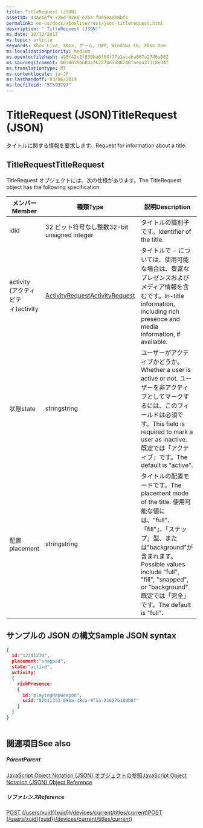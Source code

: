 ```yaml
---
title: TitleRequest (JSON)
assetID: 43aeb6f9-726d-9260-e2ba-f005ea688bf1
permalink: en-us/docs/xboxlive/rest/json-titlerequest.html
description: " TitleRequest (JSON)"
ms.date: 10/12/2017
ms.topic: article
keywords: Xbox Live, Xbox, ゲーム, UWP, Windows 10, Xbox One
ms.localizationpriority: medium
ms.openlocfilehash: a90f42c2f830ba6f04f77a1acaba067a2746a062
ms.sourcegitcommit: b034650b684a767274d5d88746faeea373c8e34f
ms.translationtype: MT
ms.contentlocale: ja-JP
ms.lasthandoff: 03/06/2019
ms.locfileid: "57593797"
---
```

# <a name="titlerequest-json"></a><span data-ttu-id="e3149-104">TitleRequest (JSON)</span><span class="sxs-lookup"><span data-stu-id="e3149-104">TitleRequest (JSON)</span></span>
<span data-ttu-id="e3149-105">タイトルに関する情報を要求します。</span><span class="sxs-lookup"><span data-stu-id="e3149-105">Request for information about a title.</span></span> 
<a id="ID4EN"></a>

 
## <a name="titlerequest"></a><span data-ttu-id="e3149-106">TitleRequest</span><span class="sxs-lookup"><span data-stu-id="e3149-106">TitleRequest</span></span>
 
<span data-ttu-id="e3149-107">TitleRequest オブジェクトには、次の仕様があります。</span><span class="sxs-lookup"><span data-stu-id="e3149-107">The TitleRequest object has the following specification.</span></span>
 
| <span data-ttu-id="e3149-108">メンバー</span><span class="sxs-lookup"><span data-stu-id="e3149-108">Member</span></span>| <span data-ttu-id="e3149-109">種類</span><span class="sxs-lookup"><span data-stu-id="e3149-109">Type</span></span>| <span data-ttu-id="e3149-110">説明</span><span class="sxs-lookup"><span data-stu-id="e3149-110">Description</span></span>| 
| --- | --- | --- | 
| <span data-ttu-id="e3149-111">id</span><span class="sxs-lookup"><span data-stu-id="e3149-111">id</span></span>| <span data-ttu-id="e3149-112">32 ビット符号なし整数</span><span class="sxs-lookup"><span data-stu-id="e3149-112">32-bit unsigned integer</span></span>| <span data-ttu-id="e3149-113">タイトルの識別子です。</span><span class="sxs-lookup"><span data-stu-id="e3149-113">Identifier of the title.</span></span>| 
| <span data-ttu-id="e3149-114">activity (アクティビティ)</span><span class="sxs-lookup"><span data-stu-id="e3149-114">activity</span></span>| [<span data-ttu-id="e3149-115">ActivityRequest</span><span class="sxs-lookup"><span data-stu-id="e3149-115">ActivityRequest</span></span>](json-activityrequest.md)| <span data-ttu-id="e3149-116">タイトルで - については、使用可能な場合は、豊富なプレゼンスおよびメディア情報を含むです。</span><span class="sxs-lookup"><span data-stu-id="e3149-116">In-title information, including rich presence and media information, if available.</span></span>| 
| <span data-ttu-id="e3149-117">状態</span><span class="sxs-lookup"><span data-stu-id="e3149-117">state</span></span>| <span data-ttu-id="e3149-118">string</span><span class="sxs-lookup"><span data-stu-id="e3149-118">string</span></span>| <span data-ttu-id="e3149-119">ユーザーがアクティブかどうか。</span><span class="sxs-lookup"><span data-stu-id="e3149-119">Whether a user is active or not.</span></span> <span data-ttu-id="e3149-120">ユーザーを非アクティブとしてマークするには、このフィールドは必須です。</span><span class="sxs-lookup"><span data-stu-id="e3149-120">This field is required to mark a user as inactive.</span></span> <span data-ttu-id="e3149-121">既定では「アクティブ」です。</span><span class="sxs-lookup"><span data-stu-id="e3149-121">The default is "active".</span></span>| 
| <span data-ttu-id="e3149-122">配置</span><span class="sxs-lookup"><span data-stu-id="e3149-122">placement</span></span>| <span data-ttu-id="e3149-123">string</span><span class="sxs-lookup"><span data-stu-id="e3149-123">string</span></span>| <span data-ttu-id="e3149-124">タイトルの配置モードです。</span><span class="sxs-lookup"><span data-stu-id="e3149-124">The placement mode of the title.</span></span> <span data-ttu-id="e3149-125">使用可能な値には、"full"、「fill"」、「スナップ」型、または"background"が含まれます。</span><span class="sxs-lookup"><span data-stu-id="e3149-125">Possible values include "full", "fill", "snapped", or "background".</span></span> <span data-ttu-id="e3149-126">既定では「完全」です。</span><span class="sxs-lookup"><span data-stu-id="e3149-126">The default is "full".</span></span>| 
  
<a id="ID4EJC"></a>

 
## <a name="sample-json-syntax"></a><span data-ttu-id="e3149-127">サンプルの JSON の構文</span><span class="sxs-lookup"><span data-stu-id="e3149-127">Sample JSON syntax</span></span>
 

```json
{
  id:"12341234",
  placement:"snapped",
  state:"active",
  activity:
  {
    richPresence:
    {
      id:"playingMapWeapon",
      scid:"82b11353-08ba-48ca-9f1a-21627b189b0f"
    }
  }
}
    
```

  
<a id="ID4ESC"></a>

 
## <a name="see-also"></a><span data-ttu-id="e3149-128">関連項目</span><span class="sxs-lookup"><span data-stu-id="e3149-128">See also</span></span>
 
<a id="ID4EUC"></a>

 
##### <a name="parent"></a><span data-ttu-id="e3149-129">Parent</span><span class="sxs-lookup"><span data-stu-id="e3149-129">Parent</span></span> 

[<span data-ttu-id="e3149-130">JavaScript Object Notation (JSON) オブジェクトの参照</span><span class="sxs-lookup"><span data-stu-id="e3149-130">JavaScript Object Notation (JSON) Object Reference</span></span>](atoc-xboxlivews-reference-json.md)

  
<a id="ID4E5C"></a>

 
##### <a name="reference"></a><span data-ttu-id="e3149-131">リファレンス</span><span class="sxs-lookup"><span data-stu-id="e3149-131">Reference</span></span> 

[<span data-ttu-id="e3149-132">POST (/users/xuid({xuid})/devices/current/titles/current)</span><span class="sxs-lookup"><span data-stu-id="e3149-132">POST (/users/xuid({xuid})/devices/current/titles/current)</span></span>](../uri/presence/uri-usersxuiddevicescurrenttitlescurrentpost.md)

   